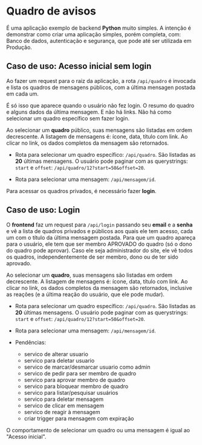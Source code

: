 # Quadro de avisos

É uma aplicação exemplo de backend **Python** muito simples. A intenção é demonstrar como criar uma aplicação simples, porém completa, com: Banco de dados, autenticação e segurança, que pode até ser utilizada em Produção.

## Caso de uso: Acesso inicial sem login

Ao fazer um request para o raiz da aplicação, a rota `/api/quadro` é invocada e lista os quadros de mensagens públicos, com a última mensagen postada em cada um. 

É só isso que aparece quando o usuário não fez login. O resumo do quadro e alguns dados da última mensagem. E não há links. Não há como selecionar um quadro específico sem fazer login.

Ao selecionar um **quadro** público, suas mensagens são listadas em ordem decrescente. A listagem de mensagens é: ícone, data, título com link. Ao clicar no link, os dados completos da mensagem são retornados.

- Rota para selecionar um quadro específico: `/api/quadro`. São listadas as **20** últimas mensagens. O usuário pode paginar com as querystrings: `start` e `offset`: `/api/quadro/12?start=50&offset=20`.

- Rota para selecionar uma mensagem: `/api/mensagem/id`.

Para acessar os quadros privados, é necessário fazer **login**.

## Caso de uso: Login

O **frontend** faz um request para `/api/login` passando seu **email** e a **senha** e vê a lista de quadros privados e públicos aos quais ele tem acesso, cada um com o título da última mensagem postada. Para que um quadro apareça para o usuário, ele tem que ser membro APROVADO do quadro (só o dono do quadro pode aprovar). Caso ele seja administrador do site, ele vê todos os quadros, independentemente de ser membro, dono ou de ter sido aprovado.

Ao selecionar um **quadro**, suas mensagens são listadas em ordem decrescente. A listagem de mensagens é: ícone, data, título com link. Ao clicar no link, os dados completos da mensagem são retornados, inclusive as reações (e a última reação do usuário, que ele pode mudar).

- Rota para selecionar um quadro específico: `/api/quadro`. São listadas as **20** últimas mensagens. O usuário pode paginar com as querystrings: `start` e `offset`: `/api/quadro/12?start=50&offset=20`.

- Rota para selecionar uma mensagem: `/api/mensagem/id`. 

- Pendências:
    - servico de alterar usuario
    - servico para deletar usuario
    - servico de marcar/desmarcar usuario como admin
    - servico de pedir para ser membro de quadro
    - servico para aprovar membro de quadro
    - servico para bloquear membro de quadro
    - servico para listar/pesquisar usuários
    - servico para deletar mensagem
    - servico de clicar em mensagem
    - servico de reagir à mensagem
    - criar trigger para mensagem com expiração

O comportamento de selecionar um quadro ou uma mensagem é igual ao "Acesso inicial".

